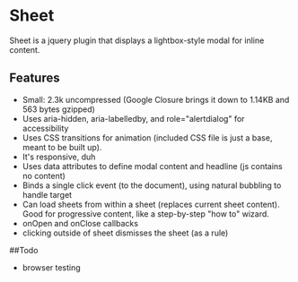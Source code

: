 # Sheet

Sheet is a jquery plugin that displays a lightbox-style modal for inline content.

## Features

* Small: 2.3k uncompressed (Google Closure brings it down to 1.14KB and 563 bytes gzipped)
* Uses aria-hidden, aria-labelledby, and role="alertdialog" for accessibility
* Uses CSS transitions for animation (included CSS file is just a base, meant to be built up).
* It's responsive, duh
* Uses data attributes to define modal content and headline (js contains no content)
* Binds a single click event (to the document), using natural bubbling to handle target
* Can load sheets from within a sheet (replaces current sheet content). Good for progressive content, like a step-by-step "how to" wizard.
* onOpen and onClose callbacks
* clicking outside of sheet dismisses the sheet (as a rule)
 
##Todo

* browser testing
